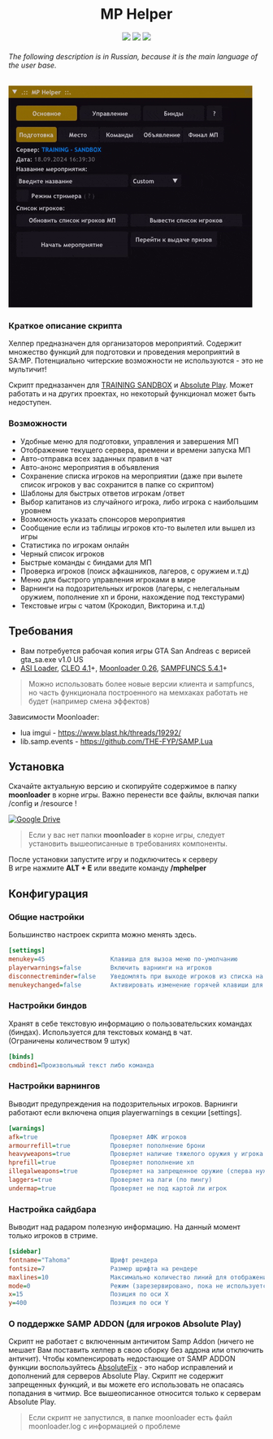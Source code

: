 <h1 align="center">MP Helper</h1>
<p align="center">
    <a href="https://www.sa-mp.mp/"><img src="https://img.shields.io/badge/made%20for-GTA%20SA--MP-blue"></a>
     <a href="https://training-server.com/"><img src="https://img.shields.io/badge/Server-TRAINING%20SANDBOX%20-yellow"></a>
    <a href="https://gta-samp.ru/"><img src="https://img.shields.io/badge/Server-Absolute%20Play-red"></a>
</p>

###### The following description is in Russian, because it is the main language of the user base.

![logo](https://github.com/ins1x/moonloader-scripts/raw/main/mphelper/moonloader/resource/mphelper/demo.gif)

### Краткое описание скрипта
Хелпер предназначен для организаторов мероприятий. Содержит множество функций для подготовки и проведения мероприятий в SA:MP.
Потенциально читерские возможности не используются - это не мультичит!   

Скрипт предназанчен для [TRAINING SANDBOX](https://training-server.com/) и [Absolute Play](https://sa-mp.ru/). Может работать и на других проектах, но некоторый функционал может быть недоступен. 

### Возможности
- Удобные меню для подготовки, управления и завершения МП
- Отображение текущего сервера, времени и времени запуска МП
- Авто-отправка всех заданных правил в чат
- Авто-анонс мероприятия в объявления
- Сохранение списка игроков на мероприятии (даже при вылете список игроков у вас сохранится в папке со скриптом)
- Шаблоны для быстрых ответов игрокам /ответ
- Выбор капитанов из случайного игрока, либо игрока с наибольшим уровнем
- Возможность указать спонсоров мероприятия
- Сообщение если из таблицы игроков кто-то вылетел или вышел из игры
- Статистика по игрокам онлайн
- Черный список игроков
- Быстрые команды с биндами для МП
- Проверка игроков (поиск афкашников, лагеров, с оружием и.т.д)
- Меню для быстрого управления игроками в мире
- Варнинги на подозрительных игроков (лагеры, с нелегальным оружием, пополнение хп и брони, нахождение под текстурами)
- Текстовые игры с чатом (Крокодил, Викторина и.т.д)

## Требования
- Вам потребуется рабочая копия игры GTA San Andreas с верисей gta_sa.exe v1.0 US
- [ASI Loader](https://www.gtagarage.com/mods/show.php?id=21709), [CLEO 4.1](https://cleo.li/ru)+, [Moonloader 0.26](https://www.blast.hk/threads/13305/), [SAMPFUNCS 5.4.1](https://www.blast.hk/threads/17/)+

> Можно использовать более новые версии клиента и sampfuncs, но часть функционала построенного на мемхаках работать не будет (например смена эффектов)

Зависимости Moonloader:
* lua imgui - https://www.blast.hk/threads/19292/
* lib.samp.events - https://github.com/THE-FYP/SAMP.Lua

## Установка

Скачайте актуальную версию и скопируйте содержимое в папку **moonloader** в корне игры. Важно перенести все файлы, включая папки /config и /resource ! 

<!-- [![GitHub](https://img.shields.io/badge/DOWNLOAD%20-696969?style=for-the-badge&logo=github&logoColor=white)](https://github.com/ins1x/moonloader-scripts/blob/main/mphelper/mphelper.lua) -->
[![Google Drive](https://img.shields.io/badge/Google%20Drive-4285F4?style=for-the-badge&logo=googledrive&logoColor=white)](https://drive.google.com/drive/folders/1dfDp-OkhLMfO8O8Mkll7VLgCtgzaTlqW?usp=drive_link)

> Если у вас нет папки **moonloader** в корне игры, следует установить вышеописанные в  требованиях компоненты.

После установки запустите игру и подключитесь к серверу  
В игре нажмите **ALT + E** или введите команду **/mphelper**

## Конфигурация

### Общие настройки 
Большинство настроек скрипта можно менять здесь.
```INI
[settings]
menukey=45                  Клавиша для вызоа меню по-умолчанию
playerwarnings=false        Включить варнинги на игроков
disconnectreminder=false    Уведомлять при выходе игроков из списка на МП
menukeychanged=false        Активировать изменение горячей клавиши для вызова главного меню

```

### Настройки биндов
Хранят в себе текстовую информацию о пользовательских командах (биндах). Используется для текстовых команд в чат.  
(Ограничены количеством 9 штук)  
```INI
[binds]
cmdbind1=Произвольный текст либо команда
```

### Настройки варнингов  
Выводит предупреждения на подозрительных игроков. Варнинги работают если включена опция playerwarnings в секции [settings].  

```INI
[warnings]
afk=true                    Проверяет АФК игроков
armourrefill=true           Проверяет пополнение брони
heavyweapons=true           Проверяет наличие тяжелого оружия у игрока в руках
hprefill=true               Проверяет пополнение хп
illegalweapons=true         Проверяет на запрещенное оружие (сперва нужно будет указать какое разрешено)
laggers=true                Проверяет на лаги (по пингу)
undermap=true               Проверяет не под картой ли игрок
```

### Настройка сайдбара
Выводит над радаром полезную информацию. На данный момент только игроков в стриме.

```INI
[sidebar]
fontname="Tahoma"           Шрифт рендера
fontsize=7                  Размер шрифта на рендере
maxlines=10                 Максимально количество линий для отображения
mode=0                      Режим (зарезервировано, пока не используется)
x=15                        Позиция по оси X
y=400                       Позиция по оси Y  
```

### О поддержке SAMP ADDON (для игроков Absolute Play)
Скрипт не работает с включенным античитом Samp Addon (ничего не мешает Вам поставить хелпер в свою сборку без аддона или отключить античит).
Чтобы компенсировать недостающие от SAMP ADDON функции воспользуйтесь [AbsoluteFix](https://github.com/ins1x/useful-samp-stuff/tree/main/luascripts/absolutefix) - это набор исправлений и дополнений для серверов Absolute Play.
Скрипт не содержит запрещенных функций, и вы можете его использовать не опасаясь попадания в читмир. Все вышеописанное относится только к серверам Absolute Play.  

> Если скрипт не запустился, в папке moonloader есть файл moonloader.log с информацией о проблеме 
